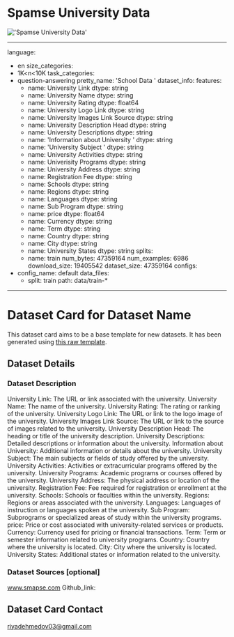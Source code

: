 # Spamse University Data
!['Spamse University Data'](https://images.unsplash.com/20/cambridge.JPG?q=80&w=1000&auto=format&fit=crop&ixlib=rb-4.0.3&ixid=M3wxMjA3fDB8MHxzZWFyY2h8M3x8dW5pdmVyc2l0eXxlbnwwfHwwfHx8MA%3D%3D)

---
language:
- en
size_categories:
- 1K<n<10K
task_categories:
- question-answering
pretty_name: 'School Data '
dataset_info:
  features:
  - name: University Link
    dtype: string
  - name: University Name
    dtype: string
  - name: University Rating
    dtype: float64
  - name: University Logo Link
    dtype: string
  - name: University Images Link Source
    dtype: string
  - name: University Description Head
    dtype: string
  - name: University Descriptions
    dtype: string
  - name: 'Information about University '
    dtype: string
  - name: 'University Subject '
    dtype: string
  - name: University Activities
    dtype: string
  - name: Univerisity Programs
    dtype: string
  - name: University Address
    dtype: string
  - name: Registration Fee
    dtype: string
  - name: Schools
    dtype: string
  - name: Regions
    dtype: string
  - name: Languages
    dtype: string
  - name: Sub Program
    dtype: string
  - name: price
    dtype: float64
  - name: Currency
    dtype: string
  - name: Term
    dtype: string
  - name: Country
    dtype: string
  - name: City
    dtype: string
  - name: University States
    dtype: string
  splits:
  - name: train
    num_bytes: 47359164
    num_examples: 6986
  download_size: 19405542
  dataset_size: 47359164
configs:
- config_name: default
  data_files:
  - split: train
    path: data/train-*
---
    
# Dataset Card for Dataset Name

This dataset card aims to be a base template for new datasets. It has been generated using [this raw template](https://github.com/huggingface/huggingface_hub/blob/main/src/huggingface_hub/templates/datasetcard_template.md?plain=1).

## Dataset Details

### Dataset Description

University Link: The URL or link associated with the university.
University Name: The name of the university.
University Rating: The rating or ranking of the university.
University Logo Link: The URL or link to the logo image of the university.
University Images Link Source: The URL or link to the source of images related to the university.
University Description Head: The heading or title of the university description.
University Descriptions: Detailed descriptions or information about the university.
Information about University: Additional information or details about the university.
University Subject: The main subjects or fields of study offered by the university.
University Activities: Activities or extracurricular programs offered by the university.
University Programs: Academic programs or courses offered by the university.
University Address: The physical address or location of the university.
Registration Fee: Fee required for registration or enrollment at the university.
Schools: Schools or faculties within the university.
Regions: Regions or areas associated with the university.
Languages: Languages of instruction or languages spoken at the university.
Sub Program: Subprograms or specialized areas of study within the university programs.
price: Price or cost associated with university-related services or products.
Currency: Currency used for pricing or financial transactions.
Term: Term or semester information related to university programs.
Country: Country where the university is located.
City: City where the university is located.
University States: Additional states or information related to the university.

### Dataset Sources [optional]

www.smapse.com
Github_link: 

## Dataset Card Contact

riyadehmedov03@gmail.com
